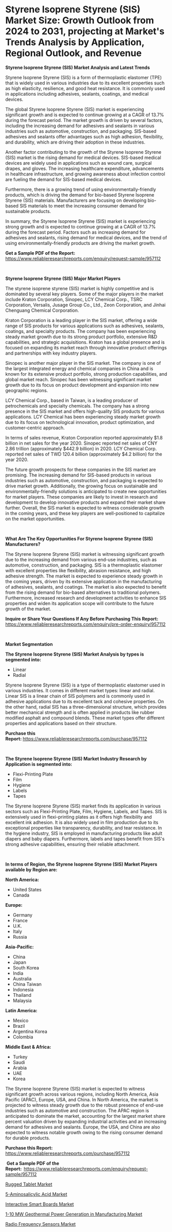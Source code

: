 <p><h1>Styrene Isoprene Styrene (SIS) Market Size: Growth Outlook from 2024 to 2031, projecting at Market's Trends Analysis by Application, Regional Outlook, and Revenue</h1></p><p><strong>Styrene Isoprene Styrene (SIS) Market Analysis and Latest Trends</strong></p>
<p><p>Styrene Isoprene Styrene (SIS) is a form of thermoplastic elastomer (TPE) that is widely used in various industries due to its excellent properties such as high elasticity, resilience, and good heat resistance. It is commonly used in applications including adhesives, sealants, coatings, and medical devices.</p><p>The global Styrene Isoprene Styrene (SIS) market is experiencing significant growth and is expected to continue growing at a CAGR of 13.7% during the forecast period. The market growth is driven by several factors, including the increasing demand for adhesives and sealants in various industries such as automotive, construction, and packaging. SIS-based adhesives and sealants offer advantages such as high adhesion, flexibility, and durability, which are driving their adoption in these industries.</p><p>Another factor contributing to the growth of the Styrene Isoprene Styrene (SIS) market is the rising demand for medical devices. SIS-based medical devices are widely used in applications such as wound care, surgical drapes, and gloves. The increasing healthcare expenditure, advancements in healthcare infrastructure, and growing awareness about infection control are fueling the demand for SIS-based medical devices.</p><p>Furthermore, there is a growing trend of using environmentally-friendly products, which is driving the demand for bio-based Styrene Isoprene Styrene (SIS) materials. Manufacturers are focusing on developing bio-based SIS materials to meet the increasing consumer demand for sustainable products.</p><p>In summary, the Styrene Isoprene Styrene (SIS) market is experiencing strong growth and is expected to continue growing at a CAGR of 13.7% during the forecast period. Factors such as increasing demand for adhesives and sealants, rising demand for medical devices, and the trend of using environmentally-friendly products are driving the market growth.</p></p>
<p><strong>Get a Sample PDF of the Report:&nbsp;</strong> <a href="https://www.reliableresearchreports.com/enquiry/request-sample/957112">https://www.reliableresearchreports.com/enquiry/request-sample/957112</a></p>
<p>&nbsp;</p>
<p><strong>Styrene Isoprene Styrene (SIS) Major Market Players</strong></p>
<p><p>The styrene isoprene styrene (SIS) market is highly competitive and is dominated by several key players. Some of the major players in the market include Kraton Corporation, Sinopec, LCY Chemical Corp., TSRC Corporation, Versalis, Jusage Group Co., Ltd., Zeon Corporation, and Jinhai Chenguang Chemical Corporation.</p><p>Kraton Corporation is a leading player in the SIS market, offering a wide range of SIS products for various applications such as adhesives, sealants, coatings, and specialty products. The company has been experiencing steady market growth due to its strong product portfolio, extensive R&D capabilities, and strategic acquisitions. Kraton has a global presence and is focused on expanding its market reach through innovative product offerings and partnerships with key industry players.</p><p>Sinopec is another major player in the SIS market. The company is one of the largest integrated energy and chemical companies in China and is known for its extensive product portfolio, strong production capabilities, and global market reach. Sinopec has been witnessing significant market growth due to its focus on product development and expansion into new geographic regions.</p><p>LCY Chemical Corp., based in Taiwan, is a leading producer of petrochemicals and specialty chemicals. The company has a strong presence in the SIS market and offers high-quality SIS products for various applications. LCY Chemical has been experiencing steady market growth due to its focus on technological innovation, product optimization, and customer-centric approach.</p><p>In terms of sales revenue, Kraton Corporation reported approximately $1.8 billion in net sales for the year 2020. Sinopec reported net sales of CNY 2.86 trillion (approximately $442.9 billion) in 2020. LCY Chemical Corp. reported net sales of TWD 120.4 billion (approximately $4.2 billion) for the year 2020.</p><p>The future growth prospects for these companies in the SIS market are promising. The increasing demand for SIS-based products in various industries such as automotive, construction, and packaging is expected to drive market growth. Additionally, the growing focus on sustainable and environmentally-friendly solutions is anticipated to create new opportunities for market players. These companies are likely to invest in research and development to develop innovative products and expand their market share further. Overall, the SIS market is expected to witness considerable growth in the coming years, and these key players are well-positioned to capitalize on the market opportunities.</p></p>
<p>&nbsp;</p>
<p><strong>What Are The Key Opportunities For Styrene Isoprene Styrene (SIS) Manufacturers?</strong></p>
<p><p>The Styrene Isoprene Styrene (SIS) market is witnessing significant growth due to the increasing demand from various end-use industries, such as automotive, construction, and packaging. SIS is a thermoplastic elastomer with excellent properties like flexibility, abrasion resistance, and high adhesive strength. The market is expected to experience steady growth in the coming years, driven by its extensive application in the manufacturing of adhesives, sealants, and coatings. The market is also expected to benefit from the rising demand for bio-based alternatives to traditional polymers. Furthermore, increased research and development activities to enhance SIS properties and widen its application scope will contribute to the future growth of the market.</p></p>
<p><strong>Inquire or Share Your Questions If Any Before Purchasing This Report:</strong> <a href="https://www.reliableresearchreports.com/enquiry/pre-order-enquiry/957112">https://www.reliableresearchreports.com/enquiry/pre-order-enquiry/957112</a></p>
<p>&nbsp;</p>
<p><strong>Market Segmentation</strong></p>
<p><strong>The Styrene Isoprene Styrene (SIS) Market Analysis by types is segmented into:</strong></p>
<p><ul><li>Linear</li><li>Radial</li></ul></p>
<p><p>Styrene Isoprene Styrene (SIS) is a type of thermoplastic elastomer used in various industries. It comes in different market types: linear and radial. Linear SIS is a linear chain of SIS polymers and is commonly used in adhesive applications due to its excellent tack and cohesive properties. On the other hand, radial SIS has a three-dimensional structure, which provides better mechanical strength and is often applied in products like rubber modified asphalt and compound blends. These market types offer different properties and applications based on their structure.</p></p>
<p><strong>Purchase this Report:&nbsp;</strong><a href="https://www.reliableresearchreports.com/purchase/957112">https://www.reliableresearchreports.com/purchase/957112</a></p>
<p>&nbsp;</p>
<p><strong>The Styrene Isoprene Styrene (SIS) Market Industry Research by Application is segmented into:</strong></p>
<p><ul><li>Flexi-Printing Plate</li><li>Film</li><li>Hygiene</li><li>Labels</li><li>Tapes</li></ul></p>
<p><p>The Styrene Isoprene Styrene (SIS) market finds its application in various sectors such as Flexi-Printing Plate, Film, Hygiene, Labels, and Tapes. SIS is extensively used in flexi-printing plates as it offers high flexibility and excellent ink adhesion. It is also widely used in film production due to its exceptional properties like transparency, durability, and tear resistance. In the hygiene industry, SIS is employed in manufacturing products like adult diapers and baby diapers. Furthermore, labels and tapes benefit from SIS's strong adhesive capabilities, ensuring their reliable attachment.</p></p>
<p>&nbsp;</p>
<p><strong>In terms of Region, the Styrene Isoprene Styrene (SIS) Market Players available by Region are:</strong></p>
<p>
    <p> <strong> North America: </strong>
        <ul>
            <li>United States</li>
            <li>Canada</li>
        </ul>
        </p> 
    <p> <strong> Europe: </strong>
        <ul>
            <li>Germany</li>
            <li>France</li>
            <li>U.K.</li>
            <li>Italy</li>
            <li>Russia</li>
        </ul>
        </p> 
    <p> <strong> Asia-Pacific: </strong>
        <ul>
            <li>China</li>
            <li>Japan</li>
            <li>South Korea</li>
            <li>India</li>
            <li>Australia</li>
            <li>China Taiwan</li>
            <li>Indonesia</li>
            <li>Thailand</li>
            <li>Malaysia</li>
        </ul>
        </p> 
    <p> <strong> Latin America: </strong>
        <ul>
            <li>Mexico</li>
            <li>Brazil</li>
            <li>Argentina Korea</li>
            <li>Colombia</li>
        </ul>
        </p> 
    <p> <strong> Middle East & Africa: </strong>
        <ul>
            <li>Turkey</li>
            <li>Saudi</li>
            <li>Arabia</li>
            <li>UAE</li>
            <li>Korea</li>
        </ul>
    </p>
    </p>
<p><p>The Styrene Isoprene Styrene (SIS) market is expected to witness significant growth across various regions, including North America, Asia Pacific (APAC), Europe, USA, and China. In North America, the market is projected to witness steady growth due to the robust presence of end-use industries such as automotive and construction. The APAC region is anticipated to dominate the market, accounting for the largest market share percent valuation driven by expanding industrial activities and an increasing demand for adhesives and sealants. Europe, the USA, and China are also expected to witness notable growth owing to the rising consumer demand for durable products.</p></p>
<p><strong>Purchase this Report: </strong><a href="https://www.reliableresearchreports.com/purchase/957112">https://www.reliableresearchreports.com/purchase/957112</a></p>
<p>&nbsp;<strong>Get a Sample PDF of the Report:&nbsp;&nbsp;</strong><a href="https://www.reliableresearchreports.com/enquiry/request-sample/957112">https://www.reliableresearchreports.com/enquiry/request-sample/957112</a></p>
<p><strong></strong></p>
<p><p><a href="https://medium.com/p/3094084ff887/edit">Rugged Tablet Market</a></p><p><a href="https://github.com/eeaveuhhh/Market-Research-Report-List-1/blob/main/5-aminosalicylic-acid-market.md">5-Aminosalicylic Acid Market</a></p><p><a href="https://medium.com/p/5d3d1dc77c36/edit">Interactive Smart Boards Market</a></p><p><a href="https://github.com/derrinmiltonellis35gcl/Market-Research-Report-List-1/blob/main/1-10-mw-geothermal-power-generation-in-manufacturing-market.md">1-10 MW Geothermal Power Generation in Manufacturing Market</a></p><p><a href="https://medium.com/p/089fbdbf8239/edit">Radio Frequency Sensors Market</a></p></p>